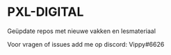 # PXL-DIGITAL
Geüpdate repos met nieuwe vakken en lesmateriaal


Voor vragen of issues add me op discord: Vippy#6626
